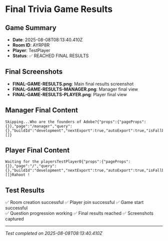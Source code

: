 # Final Trivia Game Results

## Game Summary
- **Date**: 2025-08-08T08:13:40.410Z
- **Room ID**: AYRP8R
- **Player**: TestPlayer
- **Status**: ✅ REACHED FINAL RESULTS

## Final Screenshots
- **FINAL-GAME-RESULTS.png**: Main final results screenshot
- **FINAL-GAME-RESULTS-MANAGER.png**: Manager final view
- **FINAL-GAME-RESULTS-PLAYER.png**: Player final view

## Manager Final Content
```
Skipping...Who are the founders of Adobe?{"props":{"pageProps":{}},"page":"/manager","query":{},"buildId":"development","nextExport":true,"autoExport":true,"isFallback":false,"scriptLoader":[]}
```

## Player Final Content  
```
Waiting for the playersTestPlayer0{"props":{"pageProps":{}},"page":"/","query":{},"buildId":"development","nextExport":true,"autoExport":true,"isFallback":false,"scriptLoader":[]}Rahoot !
```

## Test Results
✅ Room creation successful
✅ Player join successful
✅ Game start successful  
✅ Question progression working
✅ Final results reached
✅ Screenshots captured

---
*Test completed on 2025-08-08T08:13:40.410Z*
